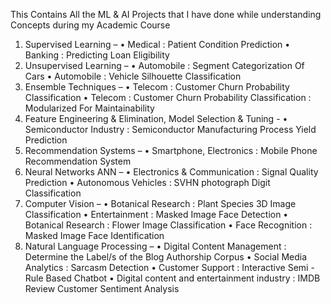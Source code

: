 This Contains All the ML & AI Projects that I have done while understanding Concepts during my Academic Course


1.	Supervised Learning –
• Medical : Patient Condition Prediction
• Banking : Predicting Loan Eligibility
2.	Unsupervised Learning –
    •	Automobile : Segment Categorization Of Cars
    •	Automobile : Vehicle Silhouette Classification
3.	Ensemble Techniques –
    •	Telecom : Customer Churn Probability Classification
    •	Telecom : Customer Churn Probability Classification : Modularized For Maintainability
4.	Feature Engineering & Elimination, Model Selection & Tuning -
    •	Semiconductor Industry : Semiconductor Manufacturing Process Yield Prediction
5.	Recommendation Systems –
    •	Smartphone, Electronics : Mobile Phone Recommendation System 
6.	Neural Networks ANN –
    •	Electronics & Communication : Signal Quality Prediction
    •	Autonomous Vehicles : SVHN photograph Digit Classification
7.	Computer Vision –
    •	Botanical Research : Plant Species 3D Image Classification
    •	Entertainment : Masked Image Face Detection
    •	Botanical Research : Flower Image Classification
    •	Face Recognition : Masked Image Face Identification
8.	Natural Language Processing –
    •	Digital Content Management : Determine the Label/s of the Blog Authorship Corpus
    •	Social Media Analytics : Sarcasm Detection
    •	Customer Support : Interactive Semi - Rule Based Chatbot
    •	Digital content and entertainment industry : IMDB Review Customer Sentiment Analysis

